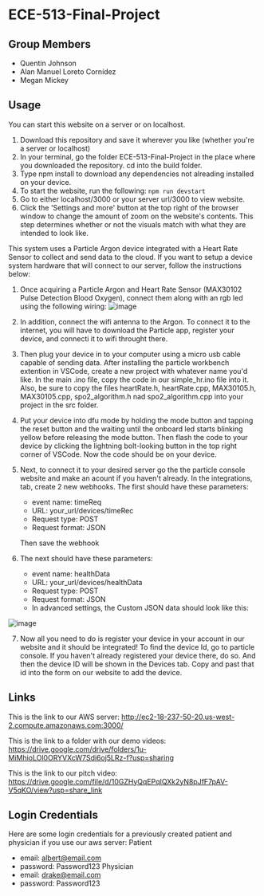 # ECE-513-Final-Project


## Group Members
- Quentin Johnson
- Alan Manuel Loreto Cornídez
- Megan Mickey


## Usage
You can start this website on a server or on localhost. 
 1. Download this repository and save it wherever you like (whether you're a server or localhost)
 2. In your terminal, go the folder ECE-513-Final-Project in the place where you downloaded the repository. cd into the build folder.
 3. Type npm install to download any dependencies not alreading installed on your device.
 4. To start the website, run the following: `npm run devstart`
 5. Go to either localhost/3000 or your server url/3000 to view website.
 6. Click the 'Settings and more' button at the top right of the browser window to change the amount of zoom on the website's contents. This step determines whether or not the visuals match
    with what they are intended to look like.

This system uses a Particle Argon device integrated with a Heart Rate Sensor to collect and send data to the cloud. If you want to setup a device system hardware that will connect to our server, follow the instructions below:
 1. Once acquiring a Particle Argon and Heart Rate Sensor (MAX30102 Pulse Detection Blood Oxygen), connect them along with an rgb led using the following wiring: 
![image](https://user-images.githubusercontent.com/67599197/206813451-cc1464a4-3d90-497f-ac1d-76595882dc64.png)
 3. In addition, connect the wifi antenna to the Argon. To connect it to the internet, you will have to download the Particle app, register your device, and connecti it to wifi throught there.
 4. Then plug your device in to your computer using a micro usb cable capable of sending data. After installing the particle workbench extention in VSCode, create a new project with whatever name you'd like. In the main .ino file, copy the code in our simple_hr.ino file into it. Also, be sure to copy the files heartRate.h, heartRate.cpp, MAX30105.h, MAX30105.cpp, spo2_algorithm.h nad spo2_algorithm.cpp into your project in the src folder.
 5. Put your device into dfu mode by holding the mode button and tapping the reset button and the waiting until the onboard led starts blinking yellow before releasing the mode button. Then flash the code to your device by clicking the lightning bolt-looking button in the top right corner of VSCode. Now the code should be on your device.
 6. Next, to connect it to your desired server go the the particle console website and make an acount if you haven't already. In the integrations, tab, create 2 new webhooks. The first should have these parameters:
    - event name: timeReq
    - URL: your_url/devices/timeRec
    - Request type: POST
    - Request format: JSON
   
     Then save the webhook
   
 6. The next should have these parameters:
    - event name: healthData
    - URL: your_url/devices/healthData
    - Request type: POST
    - Request format: JSON
    - In advanced settings, the Custom JSON data should look like this:
    
  
![image](https://user-images.githubusercontent.com/67599197/206814858-95a3eec8-8091-4ebb-a2f1-28f2e0ccfeda.png)

 
 7. Now all you need to do is register your device in your account in our website and it should be integrated! To find the device Id, go to particle console. If you haven't already registered your device there, do so. And then the device ID will be shown in the Devices tab. Copy and past that id into the form on our website to add the device.


## Links
This is the link to our AWS server: http://ec2-18-237-50-20.us-west-2.compute.amazonaws.com:3000/

This is the link to a folder with our demo videos: https://drive.google.com/drive/folders/1u-MiMhioLOl0ORYVXcW7Sdi6oj5LRz-f?usp=sharing

This is the link to our pitch video: https://drive.google.com/file/d/10GZHyQqEPqIQXk2yN8pJfF7pAV-V5qKO/view?usp=share_link 

## Login Credentials
Here are some login credentials for a previously created patient and physician if you use our aws server:
Patient
 - email: albert@email.com
 - password: Password123
Physician
 - email: drake@email.com
 - password: Password123
